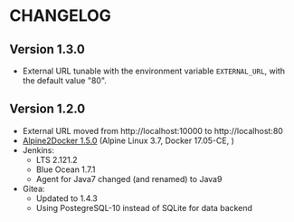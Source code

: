 
# CHANGELOG

## Version 1.3.0

* External URL tunable with the environment variable `EXTERNAL_URL`,
with the default value "80".

## Version 1.2.0

* External URL moved from http://localhost:10000 to http://localhost:80
* [Alpine2Docker 1.5.0](https://github.com/dduportal/alpine2docker/releases/tag/1.5.0) (Alpine Linux 3.7, Docker 17.05-CE, )
* Jenkins:
  - LTS 2.121.2
  - Blue Ocean 1.7.1
  - Agent for Java7 changed (and renamed) to Java9
* Gitea:
  - Updated to 1.4.3
  - Using PostegreSQL-10 instead of SQLite for data backend
